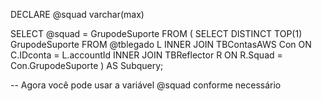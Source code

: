 DECLARE @squad varchar(max)

SELECT @squad = GrupodeSuporte
FROM (
    SELECT DISTINCT TOP(1) GrupodeSuporte
    FROM @tblegado L
    INNER JOIN TBContasAWS Con ON C.IDconta = L.accountId
    INNER JOIN TBReflector R ON R.Squad = Con.GrupodeSuporte
) AS Subquery;

-- Agora você pode usar a variável @squad conforme necessário
